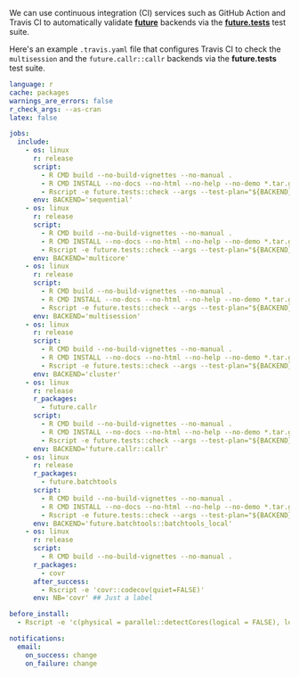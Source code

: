 <!--
%\VignetteIndexEntry{future.tests: Continuous Integration on Travis CI}
%\VignetteAuthor{Henrik Bengtsson}
%\VignetteKeyword{R}
%\VignetteKeyword{package}
%\VignetteKeyword{vignette}
%\VignetteKeyword{future}
%\VignetteKeyword{continuous integration}
%\VignetteKeyword{CI}
%\VignetteKeyword{Travis}
%\VignetteEngine{future.tests::selfonly}
-->

We can use continuous integration (CI) services such as GitHub Action and Travis CI to automatically validate **[future]** backends via the **[future.tests]** test suite.

Here's an example `.travis.yaml` file that configures Travis CI to check the `multisession` and the `future.callr::callr` backends via the **future.tests** test suite.

```yaml
language: r
cache: packages
warnings_are_errors: false
r_check_args: --as-cran
latex: false

jobs:
  include:
    - os: linux
      r: release
      script:
        - R CMD build --no-build-vignettes --no-manual .
        - R CMD INSTALL --no-docs --no-html --no-help --no-demo *.tar.gz
        - Rscript -e future.tests::check --args --test-plan="${BACKEND}"
      env: BACKEND='sequential'
    - os: linux
      r: release
      script:
        - R CMD build --no-build-vignettes --no-manual .
        - R CMD INSTALL --no-docs --no-html --no-help --no-demo *.tar.gz
        - Rscript -e future.tests::check --args --test-plan="${BACKEND}"
      env: BACKEND='multicore'
    - os: linux
      r: release
      script:
        - R CMD build --no-build-vignettes --no-manual .
        - R CMD INSTALL --no-docs --no-html --no-help --no-demo *.tar.gz
        - Rscript -e future.tests::check --args --test-plan="${BACKEND}"
      env: BACKEND='multisession'
    - os: linux
      r: release
      script:
        - R CMD build --no-build-vignettes --no-manual .
        - R CMD INSTALL --no-docs --no-html --no-help --no-demo *.tar.gz
        - Rscript -e future.tests::check --args --test-plan="${BACKEND}"
      env: BACKEND='cluster'
    - os: linux
      r: release
      r_packages:
        - future.callr
      script:
        - R CMD build --no-build-vignettes --no-manual .
        - R CMD INSTALL --no-docs --no-html --no-help --no-demo *.tar.gz
        - Rscript -e future.tests::check --args --test-plan="${BACKEND}"
      env: BACKEND='future.callr::callr'
    - os: linux
      r: release
      r_packages:
        - future.batchtools
      script:
        - R CMD build --no-build-vignettes --no-manual .
        - R CMD INSTALL --no-docs --no-html --no-help --no-demo *.tar.gz
        - Rscript -e future.tests::check --args --test-plan="${BACKEND}"
      env: BACKEND='future.batchtools::batchtools_local'
    - os: linux
      r: release
      script:
        - R CMD build --no-build-vignettes --no-manual .
      r_packages:
        - covr
      after_success:
        - Rscript -e 'covr::codecov(quiet=FALSE)'
      env: NB='covr' ## Just a label

before_install:
  - Rscript -e 'c(physical = parallel::detectCores(logical = FALSE), logical = parallel::detectCores())'

notifications:
  email:
    on_success: change
    on_failure: change
```

[R]: https://www.r-project.org
[future]: https://cran.r-project.org/package=future
[future.tests]: https://cran.r-project.org/package=future.tests
